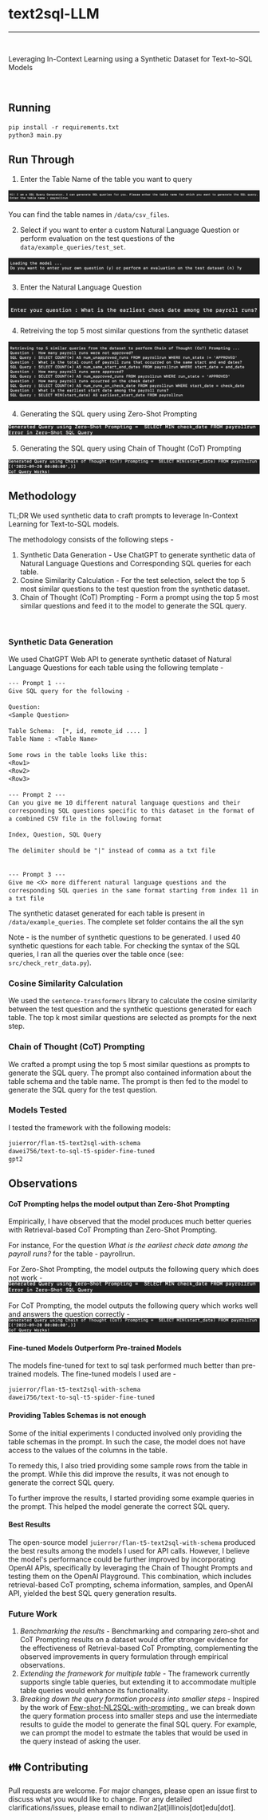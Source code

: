 # text2sql-LLM
<hr>

<br>

Leveraging In-Context Learning using a Synthetic Dataset for Text-to-SQL Models

<br>

## Running
```
pip install -r requirements.txt
python3 main.py
```

## Run Through
1. Enter the Table Name of the table you want to query

![plot](images/stage1.png)*<p style="text-align: center;"></p>*

You can find the table names in ```/data/csv_files```.

2. Select if you want to enter a custom Natural Language Question or perform evaluation on the test questions of the ```data/example_queries/test_set```.

![plot](images/stage2.png)*<p style="text-align: center;"></p>*

3. Enter the Natural Language Question

![plot](images/stage3.png)*<p style="text-align: center;"></p>*

4. Retreiving the top 5 most similar questions from the synthetic dataset

![plot](images/stage4.png)*<p style="text-align: center;"></p>*

4. Generating the SQL query using Zero-Shot Prompting

![plot](images/stage5a.png)*<p style="text-align: center;"></p>*

5. Generating the SQL query using Chain of Thought (CoT) Prompting

![plot](images/stage5b.png)*<p style="text-align: center;"></p>*

## Methodology

TL;DR 
We used synthetic data to craft prompts to leverage In-Context Learning for Text-to-SQL models. 

The methodology consists of the following steps -
<ol>
    <li> Synthetic Data Generation - Use ChatGPT to generate synthetic data of Natural Language Questions and Corresponding SQL queries for each table.
    <li> Cosine Similarity Calculation - For the test selection, select the top 5 most similar questions to the test question from the synthetic dataset.
    <li> Chain of Thought (CoT) Prompting - Form a prompt using the top 5 most similar questions and feed it to the model to generate the SQL query.
</ol>

<br>

### Synthetic Data Generation
We used ChatGPT Web API to generate synthetic dataset of Natural Language Questions for each table using the following template - 

```
--- Prompt 1 ---
Give SQL query for the following -

Question:
<Sample Question>

Table Schema:  [*, id, remote_id .... ]
Table Name : <Table Name>

Some rows in the table looks like this:
<Row1>
<Row2>
<Row3>

--- Prompt 2 ---
Can you give me 10 different natural language questions and their corresponding SQL questions specific to this dataset in the format of a combined CSV file in the following format

Index, Question, SQL Query

The delimiter should be "|" instead of comma as a txt file 


--- Prompt 3 ---
Give me <X> more different natural language questions and the corresponding SQL queries in the same format starting from index 11 in a txt file
```

The synthetic dataset generated for each table is present in ```/data/example_queries```. The complete set folder contains the all the syn
<br>

Note - <X> is the number of synthetic questions to be generated. I used 40 synthetic questions for each table.
For checking the syntax of the SQL queries, I ran all the queries over the table once (see: ```src/check_retr_data.py```).


### Cosine Similarity Calculation
We used the ```sentence-transformers``` library to calculate the cosine similarity between the test question and the synthetic questions generated for each table. The top k most similar questions are selected as prompts for the next step.
<br>

### Chain of Thought (CoT) Prompting
We crafted a prompt using the top 5 most similar questions as prompts to generate the SQL query. The prompt also contained information about the table schema and the table name. The prompt is then fed to the model to generate the SQL query for the test question.
<br>

### Models Tested
I tested the framework with the following models:

```
juierror/flan-t5-text2sql-with-schema
dawei756/text-to-sql-t5-spider-fine-tuned
gpt2
```

## Observations

#### <b> CoT Prompting helps the model output than Zero-Shot Prompting </b>
Empirically, I have observed that the model produces much better queries with Retrieval-based CoT Prompting than Zero-Shot Prompting.

For instance, For the question <i> What is the earliest check date among the payroll runs? </i> for the table - payrollrun.
 
For Zero-Shot Prompting, the model outputs the following query which does not work -
![plot](images/stage5a.png)*<p style="text-align: center;"></p>*

For CoT Prompting, the model outputs the following query which works well and answers the question correctly - 
![plot](images/stage5b.png)*<p style="text-align: center;"></p>*

####  <b> Fine-tuned Models Outperform Pre-trained Models </b>

The models fine-tuned for text to sql task performed much better than pre-trained models. The fine-tuned models I used are -
```
juierror/flan-t5-text2sql-with-schema
dawei756/text-to-sql-t5-spider-fine-tuned
```

####  <b>  Providing Tables Schemas is not enough </b>
Some of the initial experiments I conducted involved only providing the table schemas in the prompt. In such the case, the model does not have access to the values of the columns in the table. 

To remedy this, I also tried providing some sample rows from the table in the prompt. While this did improve the results, it was not enough to generate the correct SQL query.

To further improve the results, I started providing some example queries in the prompt. This helped the model generate the correct SQL query.

#### <b> Best Results </b>
The open-source model ```juierror/flan-t5-text2sql-with-schema``` produced the best results among the models I used for API calls. However, I believe the model's performance could be further improved by incorporating OpenAI APIs, specifically by leveraging the Chain of Thought Prompts and testing them on the OpenAI Playground. This combination, which includes retrieval-based CoT prompting, schema information, samples, and OpenAI API, yielded the best SQL query generation results.

### Future Work
<ol> 
    <li> <i> Benchmarking the results </i> - Benchmarking and comparing zero-shot and CoT Prompting results on a dataset would offer stronger evidence for the effectiveness of Retrieval-based CoT Prompting, complementing the observed improvements in query formulation through empirical observations.
    <li> <i>Extending the framework for multiple table </i> - The framework currently supports single table queries, but extending it to accommodate multiple table queries would enhance its functionality.
    <li> <i> Breaking down the query formation process into smaller steps </i> - Inspired by the work of <a href="https://github.com/MohammadrezaPourreza/Few-shot-NL2SQL-with-prompting"> Few-shot-NL2SQL-with-prompting </a>, we can break down the query formation process into smaller steps and use the intermediate results to guide the model to generate the final SQL query. For example, we can prompt the model to estmate the tables that would be used in the query instead of asking the user.

</ol>


## 👪 Contributing
Pull requests are welcome. For major changes, please open an issue first to discuss what you would like to change. For any detailed clarifications/issues, please email to ndiwan2[at]illinois[dot]edu[dot].
